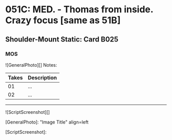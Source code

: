 # 051C: MED. - Thomas from inside. Crazy focus [same as 51B]

## Shoulder-Mount Static: Card B025

### MOS

![GeneralPhoto][]
Notes: 

| Takes | Description |
|:---|:----|
| 01 | ... |
| 02 | ... |

----

![ScriptScreenshot][]


[GeneralPhoto]:  "Image Title" align=left

[ScriptScreenshot]: 